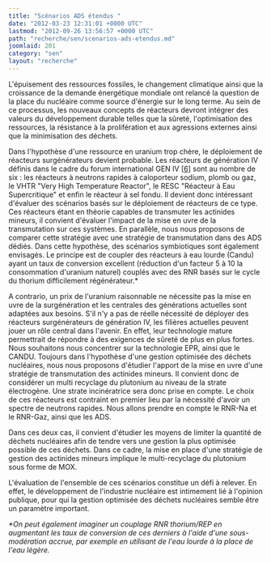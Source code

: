 ```yaml
---
title: "Scénarios ADS étendus "
date: "2012-03-23 12:31:01 +0000 UTC"
lastmod: "2012-09-26 13:56:57 +0000 UTC"
path: "recherche/sen/scenarios-ads-etendus.md"
joomlaid: 201
category: "sen"
layout: "recherche"
---
```

L'épuisement des ressources fossiles, le changement climatique ainsi que la croissance de la demande énergétique mondiale ont relancé la question de la place du nucléaire comme source d'énergie sur le long terme. Au sein de ce processus, les nouveaux concepts de réacteurs devront intégrer des valeurs du développement durable telles que la sûreté, l'optimisation des ressources, la résistance à la prolifération et aux agressions externes ainsi que la minimisation des déchets.

Dans l'hypothèse d'une ressource en uranium trop chère, le déploiement de réacteurs surgénérateurs devient probable. Les réacteurs de génération IV définis dans le cadre du forum international GEN IV \[[6](recherche/sen/bibliographie.md)\] sont au nombre de six : les réacteurs à neutrons rapides à caloporteur sodium, plomb ou gaz, le VHTR "Very High Temperature Reactor", le RESC "Réacteur à Eau Supercritique" et enfin le réacteur à sel fondu. Il devient donc intéressant d'évaluer des scénarios basés sur le déploiement de réacteurs de ce type. Ces réacteurs étant en théorie capables de transmuter les actinides mineurs, il convient d'évaluer l'impact de la mise en uvre de la transmutation sur ces systèmes. En parallèle, nous nous proposons de comparer cette stratégie avec une stratégie de transmutation dans des ADS dédiés. Dans cette hypothèse, des scénarios symbiotiques sont également envisagés. Le principe est de coupler des réacteurs à eau lourde (Candu) ayant un taux de conversion excellent (réduction d'un facteur 5 à 10 la consommation d'uranium naturel) couplés avec des RNR basés sur le cycle du thorium difficilement régénérateur.\*

A contrario, un prix de l'uranium raisonnable ne nécessite pas la mise en uvre de la surgénération et les centrales des générations actuelles sont adaptées aux besoins. S'il n'y a pas de réelle nécessité de déployer des réacteurs surgénérateurs de génération IV, les filières actuelles peuvent jouer un rôle central dans l'avenir. En effet, leur technologie mature permettrait de répondre à des exigences de sûreté de plus en plus fortes. Nous souhaitons nous concentrer sur la technologie EPR, ainsi que le CANDU. Toujours dans l'hypothèse d'une gestion optimisée des déchets nucléaires, nous nous proposons d'étudier l'apport de la mise en uvre d'une stratégie de transmutation des actinides mineurs. Il convient donc de considérer un multi recyclage du plutonium au niveau de la strate électrogène. Une strate incinératrice sera donc prise en compte. Le choix de ces réacteurs est contraint en premier lieu par la nécessité d'avoir un spectre de neutrons rapides. Nous allons prendre en compte le RNR\-Na et le RNR\-Gaz, ainsi que les ADS.

Dans ces deux cas, il convient d'étudier les moyens de limiter la quantité de déchets nucléaires afin de tendre vers une gestion la plus optimisée possible de ces déchets. Dans ce cadre, la mise en place d'une stratégie de gestion des actinides mineurs implique le multi-recyclage du plutonium sous forme de MOX.

L'évaluation de l'ensemble de ces scénarios constitue un défi à relever. En effet, le développement de l'industrie nucléaire est intimement lié à l'opinion publique, pour qui la gestion optimisée des déchets nucléaires semble être un paramètre important.

_\*On peut également imaginer un couplage RNR thorium/REP en augmentant les taux de conversion de ces derniers à l'aide d'une sous-modération accrue, par exemple en utilisant de l'eau lourde à la place de l'eau légère._
